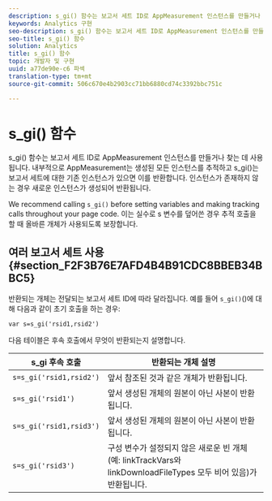 ```yaml
---
description: s_gi() 함수는 보고서 세트 ID로 AppMeasurement 인스턴스를 만들거나 찾는 데 사용됩니다. 내부적으로 AppMeasurement는 생성된 모든 인스턴스를 추적하고 s_gi()는 보고서 세트에 대한 기존 인스턴스가 있으면 이를 반환합니다. 인스턴스가 존재하지 않는 경우 새로운 인스턴스가 생성되어 반환됩니다.
keywords: Analytics 구현
seo-description: s_gi() 함수는 보고서 세트 ID로 AppMeasurement 인스턴스를 만들거나 찾는 데 사용됩니다. 내부적으로 AppMeasurement는 생성된 모든 인스턴스를 추적하고 s_gi()는 보고서 세트에 대한 기존 인스턴스가 있으면 이를 반환합니다. 인스턴스가 존재하지 않는 경우 새로운 인스턴스가 생성되어 반환됩니다.
seo-title: s_gi() 함수
solution: Analytics
title: s_gi() 함수
topic: 개발자 및 구현
uuid: a77de90e-c6 파섹
translation-type: tm+mt
source-git-commit: 506c670e4b2903cc71bb6880cd74c3392bbc751c

---
```



# s_gi() 함수

s_gi() 함수는 보고서 세트 ID로 AppMeasurement 인스턴스를 만들거나 찾는 데 사용됩니다. 내부적으로 AppMeasurement는 생성된 모든 인스턴스를 추적하고 s_gi()는 보고서 세트에 대한 기존 인스턴스가 있으면 이를 반환합니다. 인스턴스가 존재하지 않는 경우 새로운 인스턴스가 생성되어 반환됩니다.

We recommend calling `s_gi()` before setting variables and making tracking calls throughout your page code. 이는 실수로 s 변수를 덮어쓴 경우 추적 호출을 할 때 올바른 개체가 사용되도록 보장합니다.

## 여러 보고서 세트 사용 {#section_F2F3B76E7AFD4B4B91CDC8BBEB34BBC5}

반환되는 개체는 전달되는 보고서 세트 ID에 따라 달라집니다. 예를 들어 `s_gi()`()에 대해 다음과 같이 초기 호출을 하는 경우:

```
var s=s_gi('rsid1,rsid2')
```

다음 테이블은 후속 호출에서 무엇이 반환되는지 설명합니다.

| **s_gi 후속 호출** | **반환되는 개체 설명** |
|---|---|
| `s=s_gi('rsid1,rsid2')` | 앞서 참조된 것과 같은 개체가 반환됩니다. |
| `s=s_gi('rsid1')` | 앞서 생성된 개체의 원본이 아닌 사본이 반환됩니다. |
| `s=s_gi('rsid1,rsid3')` | 앞서 생성된 개체의 원본이 아닌 사본이 반환됩니다. |
| `s=s_gi('rsid3')` | 구성 변수가 설정되지 않은 새로운 빈 개체(예: linkTrackVars와 linkDownloadFileTypes 모두 비어 있음)가 반환됩니다. |
